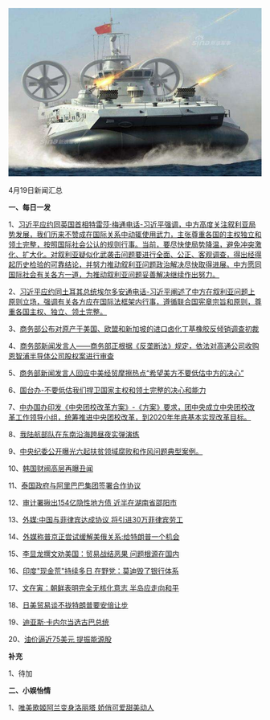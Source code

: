 ![04_19](.\04_19.jpg)

4月19日新闻汇总

**一、每日一发**

1、[习近平应约同英国首相特雷莎·梅通电话-习近平强调，中方高度关注叙利亚局势发展，我们历来不赞成在国际关系中动辄使用武力，主张尊重各国的主权独立和领土完整，按照国际社会公认的规则行事。当前，要尽快使局势降温，避免冲突激化、扩大化。对叙利亚疑似化武袭击问题要进行全面、公正、客观调查，得出经得起历史检验的可靠结论，并努力推动叙利亚问题政治解决尽快取得进展。中方愿同国际社会有关各方一道，为推动叙利亚问题妥善解决继续作出努力。](http://paper.people.com.cn/rmrb/html/2018-04/20/nw.D110000renmrb_20180420_3-01.htm)

2、[习近平应约同土耳其总统埃尔多安通电话-习近平阐述了中方在叙利亚问题上原则立场，强调有关各方应在国际法框架内行事，遵循联合国宪章宗旨和原则，尊重各国主权、独立、领土完整。](http://paper.people.com.cn/rmrb/html/2018-04/20/nw.D110000renmrb_20180420_4-01.htm)

3、[商务部公布对原产于美国、欧盟和新加坡的进口卤化丁基橡胶反倾销调查初裁](http://paper.people.com.cn/rmrb/html/2018-04/20/nw.D110000renmrb_20180420_3-03.htm)

4、[商务部新闻发言人——商务部正根据《反垄断法》规定，依法对高通公司收购恩智浦半导体公司股权案进行审查](http://paper.people.com.cn/rmrb/html/2018-04/20/nw.D110000renmrb_20180420_4-03.htm)

5、[商务部新闻发言人回应中美经贸摩擦热点“希望美方不要低估中方的决心”](http://paper.people.com.cn/rmrb/html/2018-04/20/nw.D110000renmrb_20180420_5-03.htm)

6、[国台办-不要低估我们捍卫国家主权和领土完整的决心和能力](http://paper.people.com.cn/rmrb/html/2018-04/20/nw.D110000renmrb_20180420_7-04.htm)

7、[中办国办印发《中央团校改革方案》-《方案》要求，团中央成立中央团校改革工作领导小组，统筹推进中央团校改革，到2020年年底基本实现改革目标。](http://paper.people.com.cn/rmrb/html/2018-04/20/nw.D110000renmrb_20180420_8-04.htm)

8、[我陆航部队在东南沿海跨昼夜实弹演练](http://paper.people.com.cn/rmrb/html/2018-04/20/nw.D110000renmrb_20180420_9-04.htm)

9、[中央纪委公开曝光六起扶贫领域腐败和作风问题典型案例。](http://paper.people.com.cn/rmrb/html/2018-04/20/nw.D110000renmrb_20180420_1-06.htm)

10、[韩国财阀高层再曝丑闻](http://paper.people.com.cn/rmrb/html/2018-04/20/nw.D110000renmrb_20180420_6-21.htm)

11、[泰国政府与阿里巴巴集团签署合作协议](http://paper.people.com.cn/rmrb/html/2018-04/20/nw.D110000renmrb_20180420_6-22.htm)

12、[审计署揪出154亿隐性地方债 近半在湖南省邵阳市](http://news.163.com/18/0420/00/DFQ0K9LV0001875N.html)

13、[外媒:中国与菲律宾达成协议 将引进30万菲律宾劳工](http://news.163.com/18/0420/04/DFQEB8Q40001875O.html)

14、[外媒称普京正尝试缓解美俄关系:给特朗普一个机会](http://news.163.com/18/0420/00/DFQ0M36700018AOQ.html)

15、[李显龙撰文劝美国：贸易战结恶果 问题根源在国内](http://news.163.com/18/0420/03/DFQA01US0001875O.html)

16、[印度"现金荒"持续多日 在野党：莫迪毁了银行体系](http://news.163.com/18/0420/01/DFQ4IPCP00018AOR.html)

17、[文在寅：朝鲜表明完全无核化意志 半岛应走向和平](http://news.163.com/18/0419/16/DFP4T4GA0001875O.html)

18、[日美贸易谈不拢特朗普要安倍让步](http://www.zaobao.com/news/world/story20180420-852235)

19、[迪亚斯·卡内尔当选古巴总统](http://www.zaobao.com/realtime/world/story20180419-852178)

20、[油价逼近75美元 提振能源股](http://www.ftchinese.com/story/001077244)



**补充**

1、待加



**二、小娱怡情**

1、[唯美歌姬阿兰变身洛丽塔 娇俏可爱甜美动人](http://fashion.67.com/tuku/2018/04/19/915281_2.html)